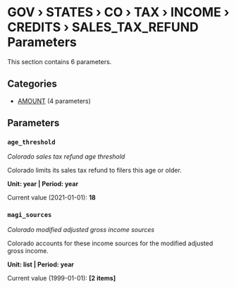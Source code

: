 # GOV › STATES › CO › TAX › INCOME › CREDITS › SALES_TAX_REFUND Parameters

This section contains 6 parameters.

## Categories

- [AMOUNT](amount/index.md) (4 parameters)

## Parameters

### `age_threshold`
*Colorado sales tax refund age threshold*

Colorado limits its sales tax refund to filers this age or older.

**Unit: year | Period: year**

Current value (2021-01-01): **18**


### `magi_sources`
*Colorado modified adjusted gross income sources*

Colorado accounts for these income sources for the modified adjusted gross income.

**Unit: list | Period: year**

Current value (1999-01-01): **[2 items]**

